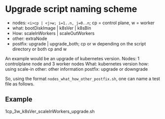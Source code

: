 # Upgrade script naming scheme

* nodes: ```<i>cp | <j>w; i=1..n, j=0..n```; cp = control plane, w = worker
* what: bootDiskImage | k8sVer | k8sBin
* How: scaleInWorkers | scaleOutWorkers
* other: extraNode
* postfix: upgrade | upgrade_both; cp or w depending on the script directory
 or both cp and w

An example would be an upgrade of kubernetes version.
Nodes: 1 controlplane node and 3 worker nodes
What: kubernetes version
how: using scale-in
other: other information
postfix: upgrade or downgrade

So, using the format ```nodes_what_how_other_postfix.sh```, one
can name a test file as follows.

## Example

1cp_3w_k8sVer_scaleInWorkers_upgrade.sh